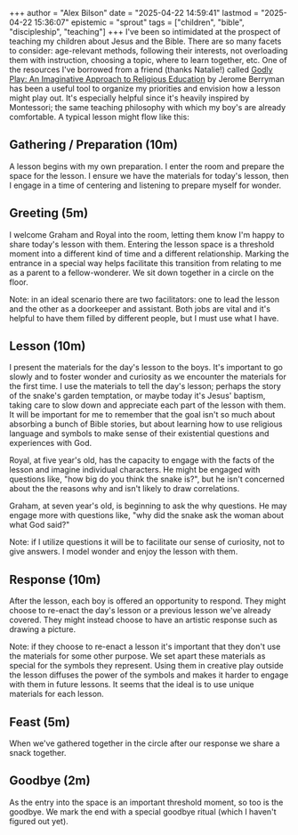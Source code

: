 +++
author = "Alex Bilson"
date = "2025-04-22 14:59:41"
lastmod = "2025-04-22 15:36:07"
epistemic = "sprout"
tags = ["children", "bible", "discipleship", "teaching"]
+++
I've been so intimidated at the prospect of teaching my children about Jesus and the Bible. There are so many facets to consider: age-relevant methods, following their interests, not overloading them with instruction, choosing a topic, where to learn together, etc. One of the resources I've borrowed from a friend (thanks Natalie!) called [Godly Play: An Imaginative Approach to Religious Education](https://bookshop.org/p/books/godly-play-jerome-w-berryman/8976616?ean=9780806627854&next=t) by Jerome Berryman has been a useful tool to organize my priorities and envision how a lesson might play out. It's especially helpful since it's heavily inspired by Montessori; the same teaching philosophy with which my boy's are already comfortable. A typical lesson might flow like this:

## Gathering / Preparation (10m)

A lesson begins with my own preparation. I enter the room and prepare the space for the lesson. I ensure we have the materials for today's lesson, then I engage in a time of centering and listening to prepare myself for wonder.

## Greeting (5m)

I welcome Graham and Royal into the room, letting them know I'm happy to share today's lesson with them. Entering the lesson space is a threshold moment into a different kind of time and a different relationship. Marking the entrance in a special way helps facilitate this transition from relating to me as a parent to a fellow-wonderer. We sit down together in a circle on the floor.

Note: in an ideal scenario there are two facilitators: one to lead the lesson and the other as a doorkeeper and assistant. Both jobs are vital and it's helpful to have them filled by different people, but I must use what I have.

## Lesson (10m)

I present the materials for the day's lesson to the boys. It's important to go slowly and to foster wonder and curiosity as we encounter the materials for the first time. I use the materials to tell the day's lesson; perhaps the story of the snake's garden temptation, or maybe today it's Jesus' baptism, taking care to slow down and appreciate each part of the lesson with them. It will be important for me to remember that the goal isn't so much about absorbing a bunch of Bible stories, but about learning how to use religious language and symbols to make sense of their existential questions and experiences with God.

Royal, at five year's old, has the capacity to engage with the facts of the lesson and imagine individual characters. He might be engaged with questions like, "how big do you think the snake is?", but he isn't concerned about the the reasons why and isn't likely to draw correlations.

Graham, at seven year's old, is beginning to ask the why questions. He may engage more with questions like, "why did the snake ask the woman about what God said?"

Note: if I utilize questions it will be to facilitate our sense of curiosity, not to give answers. I model wonder and enjoy the lesson with them.

## Response (10m)

After the lesson, each boy is offered an opportunity to respond. They might choose to re-enact the day's lesson or a previous lesson we've already covered. They might instead choose to have an artistic response such as drawing a picture.

Note: if they choose to re-enact a lesson it's important that they don't use the materials for some other purpose. We set apart these materials as special for the symbols they represent. Using them in creative play outside the lesson diffuses the power of the symbols and makes it harder to engage with them in future lessons. It seems that the ideal is to use unique materials for each lesson.

## Feast (5m)

When we've gathered together in the circle after our response we share a snack together.

## Goodbye (2m)

As the entry into the space is an important threshold moment, so too is the goodbye. We mark the end with a special goodbye ritual (which I haven't figured out yet).
